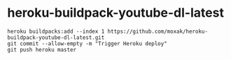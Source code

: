 # heroku-buildpack-youtube-dl-latest

```shell
heroku buildpacks:add --index 1 https://github.com/moxak/heroku-buildpack-youtube-dl-latest.git
git commit --allow-empty -m "Trigger Heroku deploy"
git push heroku master
```